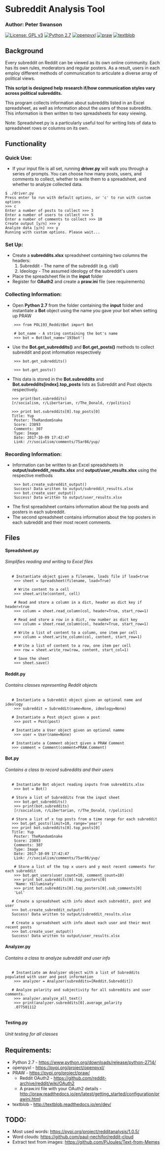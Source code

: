 # Subreddit Analysis Tool
### Author: Peter Swanson
[![License: GPL v3](https://img.shields.io/badge/License-GPL%20v3-blue.svg)](https://www.gnu.org/licenses/gpl-3.0)
[![Python 2.7](https://img.shields.io/badge/Python-2.7-brightgreen.svg)](https://www.python.org/downloads/release/python-2714/)
[![openpyxl](https://img.shields.io/badge/openpyxl-2.5.3-brightgreen.svg)](https://pypi.org/project/openpyxl/)
[![praw](https://img.shields.io/badge/praw-5.4.0-brightgreen.svg)](https://pypi.org/project/praw/)
[![textblob](https://img.shields.io/badge/textblob-0.15.1-brightgreen.svg)](https://pypi.org/project/textblob/)


## Background
Every subreddit on Reddit can be viewed as its own  online community. Each has its own rules, moderators and regular posters.
As a result, users in each employ different methods of communication to articulate a diverse array 
of political views. 

<b>This script is designed help research if/how communication styles vary
across political subreddits.</b>

This program collects information about subreddits listed in an Excel
spreadsheet, as well as information about the users of those subreddits.
This information is then written to two spreadsheets for easy viewing.

Note: Spreadsheet.py is a particularly useful tool
for writing lists of data to spreadsheet rows or columns on its own.


## Functionality
### Quick Use:
- If your input file is all set, running <b>driver.py</b> will walk you through a series of prompts. You can choose how 
 many posts, users, and comments to collect, whether to write them to a spreadsheet, and whether to analyze collected
 data.
 
 ```
$ ./driver.py
Press enter to run with default options, or 'c' to run with custom options
>>> c
Enter a number of posts to collect >>> 3
Enter a number of users to collect >>> 5
Enter a number of comments to collect >>> 10
Create output [y/n] >>> y
Analyze data [y/n] >>> y
Running with custom options. Please wait...
 ```

### Set Up:
- Create a <b>subreddits.xlsx</b> spreadsheet containing two columns the headers:
    1. Subreddit - The name of the subreddit (e.g. r/all)
    2. Ideology - The assumed ideology of the subreddit's users
- Place the spreadsheet file in the <b>input</b> folder
- Register for <b>OAuth2</b> and create a <b>praw.ini</b> file (see requirements)

### Collecting Information:
- Open <b>Python 2.7</b> from the folder containing the <b>input</b> folder and instantiate a <b>Bot</b> object using 
the name you gave your bot when setting up PRAW
``` 
    >>> from POL193_RedditBot import Bot
    
    # bot_name - A string containing the bot's name
    >>> bot = Bot(bot_name='193bot') 
```
- Use the <b>Bot.get_subreddits()</b> and <b>Bot.get_posts()</b> methods to collect subreddit and post information respectively 
``` 
    >>> bot.get_subreddits()
    
    >>> bot.get_posts()
```
- This data is stored in the <b>Bot.subreddits</b> and <b>Bot.subreddits[index].top_posts</b> lists as Subreddit and Post
 objects respectively. 
 ``` 
    >>> print(bot.subreddits)
    [r/socialism, r/Libertarian, r/The_Donald, r/politics]
    
    >>> print bot.subreddits[0].top_posts[0]
    Title: Yup
     Poster: TheRandomSnake
     Score: 23893
     Comments: 307
     Type: Image
     Date: 2017-10-09 17:42:47
     Link: /r/socialism/comments/75ar86/yup/
```

### Recording Information:
- Information can be written to an Excel spreadsheets in <b>output/subreddit_results.xlsx</b> and <b>output/user_results.xlsx</b> using the respective methods
```
    >>> bot.create_subreddit_output()
    Success! Data written to output/subreddit_results.xlsx
    >>> bot.create_user_output()
    Success! Data written to output/user_results.xlsx
```
- The first spreadsheet contains information about the top posts and posters in each subreddit.
- The second spreadsheet contains information about the top posters in each subreddit and their most recent comments.



## Files
#### Spreadsheet.py
###### Simplifies reading and writing to Excel files
``` 
   # Instantiate object given a filename, loads file if load=true
    >>> sheet = Spreadsheet(filename, load=True)
    
    # Write content to a cell
    >>> sheet.write(content, cell) 
    
    # Read and store a column in a dict, header as dict key if header=true 
    >>> column = sheet.read_column(col, header=True, start_row=1)
    
    # Read and store a row in a dict, row number as dict key 
    >>> column = sheet.read_column(col, header=True, start_row=1)
    
    # Write a list of content to a column, one item per cell
    >>> column = sheet.write_column(col, content, start_row=1)
    
    # Write a list of content to a row, one item per cell
    >>> row = sheet.write_row(row, content, start_col=1)
        
    # Save the sheet
    >>> sheet.save()
```

#### Reddit.py
###### Contains classes representing Reddit objects
``` 
   # Instantiate a Subreddit object given an optional name and ideology
    >>> subreddit = Subreddit(name=None, ideology=None)
    
   # Instantiate a Post object given a post
    >>> post = Post(post)
    
   # Instantiate a User object given an optional namme
    >>> user = User(name=None)
    
   # Instantiate a Comment object given a PRAW Comment
   >>> comment = Comment(comment=PRAW.Comment)
```        

#### Bot.py
###### Contains a class to record subreddits and their users
``` 
   # Instantiate Bot object reading inputs from subreddits.xlsx
    >>> bot = Bot()
    
   # Store a list of Subreddits from the input sheet
    >>> bot.get_subreddits()
    >>> print(bot.subreddits)
    [r/socialism, r/Libertarian, r/The_Donald, r/politics]
    
   # Store a list of x top posts from a time range for each subreddit
   >>> bot.get_posts(limit=10, range='year')
   >>> print bot.subreddits[0].top_posts[0]
   Title: Yup
    Poster: TheRandomSnake
    Score: 23893
    Comments: 307
    Type: Image
    Date: 2017-10-09 17:42:47
    Link: /r/socialism/comments/75ar86/yup/
    
    # Store a list of the top x users and y most recent comments for each subreddit
    >>> bot.get_users(user_count=10, comment_count=10)
    >>> print bot.subreddits[0].top_posters[0]
    'Name: YElluminaty'
    >>> print bot.subreddits[0].top_posters[0].sub_comments[0]
    'Lol'
    
   # Create a spreadsheet with info about each subreddit, post and user
   >>> bot.create_subreddit_output() 
   Success! Data written to output/subreddit_results.xlsx
   
   # Create a spreadsheet with info about each user and their most recent posts
   >>> bot.create_user_output()
   Success! Data written to output/user_results.xlsx 
```        

#### Analyzer.py
###### Contains a class to analyze subreddit and user info
``` 
   # Instantiate am Analyzer object with a list of Subreddits populated with user and post information
    >>> analyzer = Analyzer(subreddits=[Reddit.Subreddit])
    
   # Analyze polarity and subjectivity for all subreddits and user comments. 
    >>> analyzer.analyze_all_text()
    >>> print(analyzer.subreddits[0].average_polarity
    .077501112
   
```    

#### Testing.py
###### Unit testing for all classes

## Requirements:
- Python 2.7 - https://www.python.org/downloads/release/python-2714/
- openpyxl - https://pypi.org/project/openpyxl/
- PRAW - https://pypi.org/project/praw/
    - Reddit OAuth2 - https://github.com/reddit-archive/reddit/wiki/OAuth2
    - A praw.ini file with your OAuth2 details - http://praw.readthedocs.io/en/latest/getting_started/configuration/prawini.html
- textblob - http://textblob.readthedocs.io/en/dev/
## TODO:
- Most used words: https://pypi.org/project/redditanalysis/1.0.5/
- Word clouds: https://github.com/paul-nechifor/reddit-cloud
- Extract text from images: https://github.com/PiJoules/Text-from-Memes
